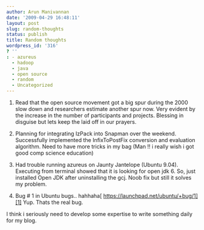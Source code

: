 ```yaml
---
author: Arun Manivannan
date: '2009-04-29 16:48:11'
layout: post
slug: random-thoughts
status: publish
title: Random thoughts
wordpress_id: '316'
? ''
: - azureus
  - hadoop
  - java
  - open source
  - random
  - Uncategorized
---
```


1) Read that the open source movement got a big spur during the 2000 slow down
and researchers estimate another spur now. Very evident by the increase in the
number of participants and projects. Blessing in disguise but lets keep the
laid off in our prayers.

2) Planning for integrating IzPack into Snapman over the weekend.
Successfully implemented the InfixToPostFix conversion and evaluation
algorithm. Need to have more tricks in my bag (Man !! i really wish i got good
comp science education)

3) Had trouble running azureus on Jaunty Jantelope (Ubuntu 9.04). Executing
from terminal showed that it is looking for open jdk 6. So, just installed
Open JDK after uninstalling the gcj. Noob fix but still it solves my problem.

4) Bug # 1 in Ubuntu bugs.. hahhaha[ https://launchpad.net/ubuntu/+bug/1][1]
Yup. Thats the real bug.

I think i seriously need to develop some expertise to write something daily
for my blog.

   [1]: https://launchpad.net/ubuntu/+bug/1

